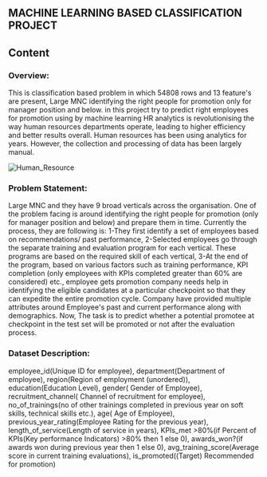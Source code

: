 ## MACHINE LEARNING BASED CLASSIFICATION PROJECT

## Content

### Overview:
This is classification based problem in which 54808 rows and 13 feature's are present, Large MNC identifying the right people for promotion only for manager position and below.
in this project try to predict right employees for promotion using by machine learning HR analytics is revolutionising the way human resources departments operate, leading to higher efficiency and better results overall. Human resources has been using analytics for years. However, the collection and processing of data has been largely manual.

![Human_Resource](https://user-images.githubusercontent.com/66259814/102377775-0f361880-3feb-11eb-83cf-897a2a507299.png)


### Problem Statement:
Large MNC and they have 9 broad verticals across the organisation. One of the problem facing is around identifying the right people for promotion (only for manager position and below) and prepare them in time. Currently the process, they are following is:
1-They first identify a set of employees based on recommendations/ past performance, 2-Selected employees go through the separate training and evaluation program for each vertical. These programs are based on the required skill of each vertical, 3-At the end of the program, based on various factors such as training performance, KPI completion (only employees with KPIs completed greater than 60% are considered) etc., employee gets promotion company needs  help in identifying the eligible candidates at a particular checkpoint so that they can expedite the entire promotion cycle. 
Company have provided multiple attributes around Employee's past and current performance along with demographics. Now, The task is to predict whether a potential promotee at checkpoint in the test set will be promoted or not after the evaluation process.


### Dataset Description: 
employee_id(Unique ID for employee), department(Department of employee), region(Region of employment (unordered)), education(Education Level), gender( Gender of Employee), recruitment_channel( Channel of recruitment for employee), no_of_trainings(no of other trainings completed in previous year on soft skills, technical skills etc.), age( Age of Employee), previous_year_rating(Employee Rating for the previous year), length_of_service(Length of service in years), KPIs_met >80%(if Percent of KPIs(Key performance Indicators) >80% then 1 else 0), awards_won?(if awards won during previous year then 1 else 0), avg_training_score(Average score in current training evaluations), is_promoted((Target) Recommended for promotion)
